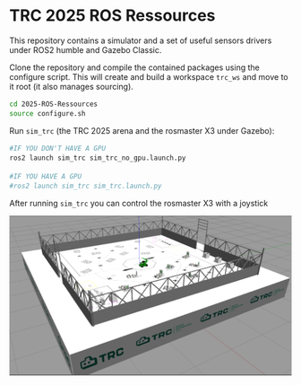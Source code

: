 # TRC 2025 ROS Ressources

This repository contains a simulator and a set of useful sensors drivers under ROS2 humble and Gazebo Classic.

Clone the repository and compile the contained packages using the configure script.
This will create and build a workspace `trc_ws` and move to it root (it also manages sourcing).

```bash
cd 2025-ROS-Ressources
source configure.sh
```

Run `sim_trc` (the TRC 2025 arena and the rosmaster X3 under Gazebo):

```bash
#IF YOU DON'T HAVE A GPU
ros2 launch sim_trc sim_trc_no_gpu.launch.py 

#IF YOU HAVE A GPU
#ros2 launch sim_trc sim_trc.launch.py
```
After running `sim_trc` you can control the rosmaster X3 with a joystick

![sim_trc](./assets/sim_trc_2025.png)
